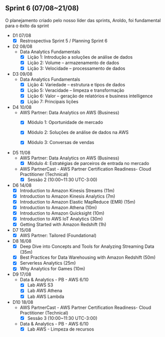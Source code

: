 ## **Sprint 6 (07/08~21/08)**

O planejamento criado pelo nosso líder das sprints, Aroldo, foi fundamental para o êxito da sprint

- D1 07/08
    - [X] Restrospectiva Sprint 5 / Planning Sprint 6
- D2 08/08 
    - Data Analytics Fundamentals
        - [X]  Lição 1: Introdução a soluções de análise de dados
        - [X]  Lição 2: Volume – armazenamento de dados
        - [X]  Lição 3: Velocidade – processamento de dados
        
- D3 09/08 
    - Data Analytics Fundamentals 
        - [X]  Lição 4: Variedade – estrutura e tipos de dados
        - [X]  Lição 5: Veracidade – limpeza e transformação
        - [X]  Lição 6: Valor – geração de relatórios e business intelligence
        - [X]  Lição 7: Principais lições
        
- D4 10/08 
    - AWS Partner: Data Analytics on AWS (Business) 
        - [x]  Módulo 1: Oportunidade de mercado
        - [x]  Módulo 2: Soluções de análise de dados na AWS
        - [x]  Módulo 3: Conversas de vendas
        
   
- D5 11/08
    - AWS Partner: Data Analytics on AWS (Business) 
        - [x]  Módulo 4: Estratégias de parceiros de entrada no mercado
    - AWS PartnerCast - AWS Partner Certification Readiness- Cloud Practitioner (Technical) 
        - [x] Sessão 2 (10:00~11:30 UTC-3:00)
    
- D6 14/08 
    - [X] Introduction to Amazon Kinesis Streams (11m)
    - [X] Introduction to Amazon Kinesis Analytics (7m)
    - [X] Introduction to Amazon Elastic MapReduce (EMR) (15m)
    - [X] Introduction to Amazon Athena (10m)
    - [X] Introduction to Amazon Quicksight (10m)
    - [X] Introduction to AWS IoT Analytics (30m)
    - [X] Getting Started with Amazon Redshift (1h)
- D7 15/08
    - [X] AWS Partner: Tailored (Foundational)

- D8 16/08
    - [X] Deep Dive into Concepts and Tools for Analyzing Streaming Data (35m)
    - [X] Best Practices for Data Warehousing with Amazon Redshift (50m)
    - [X] Serverless Analytics (25m)
    - [X] Why Analytics for Games (10m)
- D9 17/08
    - Data & Analytics - PB - AWS 6/10
        - [X] Lab AWS S3
        - [X] Lab AWS Athena
        - [X] Lab AWS Lambda
- D10 18/08
    - AWS PartnerCast - AWS Partner Certification Readiness- Cloud Practitioner (Technical) 
        - [X] Sessão 3 (10:00~11:30 UTC-3:00)
    - Data & Analytics - PB - AWS 6/10
        - [X] Lab AWS - Limpeza de recursos
